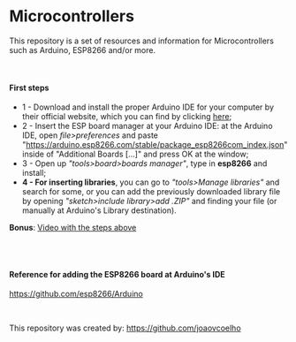# Microcontrollers
This repository is a set of resources and information for Microcontrollers such as Arduino, ESP8266 and/or more.

<br>

#### First steps
* 1 - Download and install the proper Arduino IDE for your computer by their official website, which you can find by clicking [here](https://www.arduino.cc/en/software);
* 2 - Insert the ESP board manager at your Arduino IDE: at the Arduino IDE, open *file>preferences* and paste "https://arduino.esp8266.com/stable/package_esp8266com_index.json" inside of "Additional Boards [...]" and press OK at the window;
* 3 - Open up *"tools>board>boards manager"*, type in **esp8266** and install;
* **4 - For inserting libraries**, you can go to *"tools>Manage libraries"* and search for some, or you can add the previously downloaded library file by opening *"sketch>include library>add .ZIP"* and finding your file (or manually at Arduino's Library destination).

**Bonus**: [Video with the steps above](https://www.youtube.com/watch?v=ziXwS7KQuJQ)

<br>
<br>

#### **Reference for adding the ESP8266 board at Arduino's IDE**
https://github.com/esp8266/Arduino

<br>

This repository was created by: https://github.com/joaovcoelho
